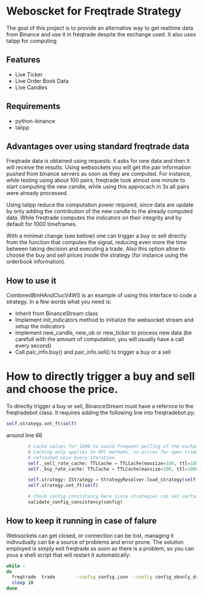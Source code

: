 # Weboscket for Freqtrade Strategy
The goal of this project is to provide an alternative way to get realtime data from Binance and use it in freqtrade despite the exchange used.
It also uses talipp for computing 
## Features
- Live Ticker
- Live Order Book Data
- Live Candles
## Requirements
- python-binance
- talipp
## Advantages over using standard freqtrade data
Freqtrade data is obtained using requests: it asks for new data and then it will receive the results. Using websockets you will get the pair information pushed from binance servers as soon as they are computed. For instance, while testing using about 100 pairs, freqtrade took almost one minute to start computing the new candle, while using this approcach in 3s all pairs were already processed.

Using talipp reduce the computation power required, since data are update by only adding the contribution of the new candle to the already computed data. While freqtrade computes the indicators on their integrity and by default for 1000 timeframes.

With a minimal change (see bellow) one can trigger a buy or sell directly from the function that computes the signal, reducing even more the time between taking decision and executing a trade. Also this option allow to choose the buy and sell prices inside the strategy (for instance using the orderbook information).

## How to use it 
CombinedBinHAndClucV4WS is an example of using this interface to code a strategy. In a few words what you need is:
- Inherit from BinanceStream class
- Implement init_indicators method to initialize the websocket stream and setup the indicators
- Implement new_candle, new_ob or new_ticker to process new data (be carefull with the amount of computation, you will usually have a call every second)
- Call pair_info.buy() and pair_info.sell() to trigger a buy or a sell
# How to directly trigger a buy and sell and choose the price.
To directly trigger a buy or sell, BinanceStream must have a refernce to the freqtradebot class. 
It requires adding the following line into freqtradebot.py:
```python       
self.strategy.set_ft(self)
```

around line 66
```python
        # Cache values for 1800 to avoid frequent polling of the exchange for prices
        # Caching only applies to RPC methods, so prices for open trades are still
        # refreshed once every iteration.
        self._sell_rate_cache: TTLCache = TTLCache(maxsize=100, ttl=1800)
        self._buy_rate_cache: TTLCache = TTLCache(maxsize=100, ttl=1800)

        self.strategy: IStrategy = StrategyResolver.load_strategy(self.config)
        self.strategy.set_ft(self) 

        # Check config consistency here since strategies can set certain options
        validate_config_consistency(config)
```
## How to keep it running in case of falure
Websockets can get closed, or connection can be lost, managing it indivudually can be a source of problems and error prone. The solution employed is simply exit freqtrade as soon as there is a problem, so you can yous a shell script that will restart it automatically:
```bash
while :
do
  freqtrade  trade       --config config.json --config config_obonly_dr.json    --db-url sqlite:///tradesv3_wild.sqlite
  sleep 10
done

```
